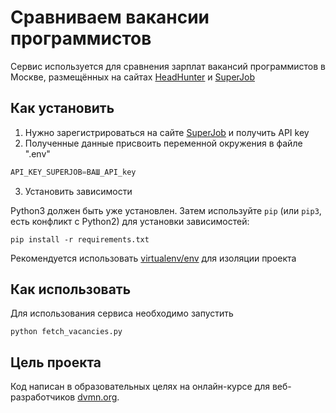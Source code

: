 # Сравниваем вакансии программистов

Сервис используется для сравнения зарплат вакансий программистов в Москве,
размещённых на сайтах [HeadHunter](https://hh.ru) и [SuperJob](https://www.superjob.ru)

## Как установить
1. Нужно зарегистрироваться на сайте [SuperJob](https://api.superjob.ru/) и получить API key
2. Полученные данные присвоить переменной окружения в файле ".env"

```python
API_KEY_SUPERJOB=ВАШ_API_key
```

3. Установить зависимости

Python3 должен быть уже установлен. 
Затем используйте `pip` (или `pip3`, есть конфликт с Python2) для установки зависимостей:
```
pip install -r requirements.txt
```
Рекомендуется использовать [virtualenv/env](https://docs.python.org/3/library/venv.html) для изоляции проекта

## Как использовать

Для использования сервиса необходимо запустить

```
python fetch_vacancies.py
```

## Цель проекта
Код написан в образовательных целях на онлайн-курсе для веб-разработчиков [dvmn.org](https://dvmn.org/).
